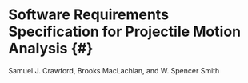 # Software Requirements Specification for Projectile Motion Analysis {#}

Samuel J. Crawford, Brooks MacLachlan, and W. Spencer Smith
